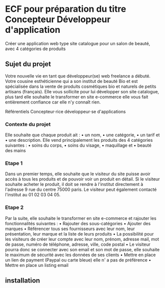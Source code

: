 # ECF pour préparation du titre Concepteur Développeur d'application

Créer une application web type site catalogue pour un salon de beauté, avec 4 catégories de produits

## Sujet du projet

Votre nouvelle vie en tant que développeur(se) web freelance a débuté. Votre cousine esthéticienne qui a son institut de beauté Bio et est spécialisée dans la vente de produits cosmétiques bio et naturels de petits artisans (français). Elle vous sollicite pour lui développer son site catalogue, plus tard elle souhaite le transformer en site e-commerce elle vous fait entièrement confiance car elle n'y connaît rien.

Référentiels  Concepteur⋅rice développeur⋅se d'applications

### Contexte du projet

Elle souhaite que chaque produit ait :
• un nom,
• une catégorie,
• un tarif et
• une description.
Elle vend principalement les produits des 4 catégories suivantes :
• soins du corps,
• soins du visage,
• maquillage et
• beauté des mains

### Etape 1

Dans un premier temps, elle souhaite que le visiteur du site puisse avoir accès à tous les produits et de pouvoir voir un produit en détail. Si le visiteur souhaite acheter le produit, il doit se rendre à l'institut directement à l'adresse 9 rue du centre 75000 paris. Le visiteur peut également contacté l'institut au 01 02 03 04 05.

### Etape 2

Par la suite, elle souhaite le transformer en site e-commerce et rajouter les fonctionnalités suivantes :
• Rajouter des sous-catégories
• Ajouter des marques
• Référencer tous ses fournisseurs avec leur nom, leur présentation, leur marque et la liste de leurs produits
• La possibilité pour les visiteurs de créer leur compte avec leur nom, prénom, adresse mail, mot de passe, numéro de téléphone, adresse, ville, code postal
• Le visiteur pourra donc se connecter avec son email et son mot de passe, elle souhaite le maximum de sécurité avec les données de ses clients
• Mettre en place un lien de payment (Paypal ou carte bleue) elle n' a pas de préférence
• Mettre en place un listing email

## installation

<!-- TODO  -->